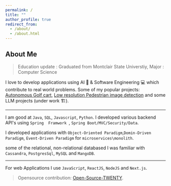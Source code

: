 ```yaml
---
permalink: /
title: ""
author_profile: true
redirect_from: 
  - /about/
  - /about.html
---
```


## About Me

> Education update : Graduated from Montclair State Universtiy, Major : Computer Science

I love to develop applications using AI 🤖 & Software Engineering 💻 which contribute to real world problems. 
Some of my popular projects: [Autonomous Golf cart](/portfolio/portfolio-1/), [Low resolution Pedestrian image detection](/portfolio/portfolio-2)
and some LLM projects (under work 🏗️).

---
I am good at `Java`, `SQL`, `Javascript`, `Python`. I developed various backend API's using `Spring  Framwork `, `Spring Boot/MVC/Security/Data`.

I developed applications with `Object-Oriented Paradigm`,`Domin-Driven Paradigm`, `Event-Driven Paradigm` for `microservices\monolith`.

some of the relational, non-relational databased I was familiar with  `Cassandra`, `PostgresSql`, `MySQL` and `MangoDB`.

---
For web Applications I use `JavaScript`, `ReactJS`, `NodeJS` and `Next.js`.
> Opensource contribution:  [Open-Source-TWENTY](https://github.com/twentyhq/twenty/pull/4617).

